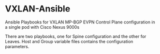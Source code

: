 # VXLAN-Ansible
Ansible Playbooks for VXLAN MP-BGP EVPN Control Plane configuration in a single pod with Cisco Nexus 9000s

There are two playbooks, one for Spine configuration and the other for Leaves. Host and Group variable files contains the configuration parameters. 
